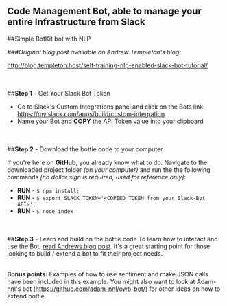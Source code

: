 ## Code Management Bot, able to manage your entire Infrastructure from Slack

##Simple BotKit bot with NLP

###*Original blog post avaliable on Andrew Templeton's blog:* 

http://blog.templeton.host/self-training-nlp-enabled-slack-bot-tutorial/


<br><br>
##**Step 1** - Get Your Slack Bot Token

- Go to Slack's Custom Integrations panel and click on the Bots link: https://my.slack.com/apps/build/custom-integration
- Name your Bot and **COPY** the API Token value into your clipboard


<br><br>
##**Step 2** - Download the bottie code to your computer

If you're here on **GitHub**, you already know what to do. Navigate to the downloaded project folder *(on your computer)* and run the the following commands *[no dollar sign is required, used for reference only]*:

- **RUN** - `$ npm install;`
- **RUN** - `$ export SLACK_TOKEN='<COPIED_TOKEN from your Slack-Bot API>';`
- **RUN** - `$ node index`


<br><br>
##**Step 3** - Learn and build on the bottie code
To learn how to interact and use the Bot, [read Andrews blog post](
http://blog.templeton.host/self-training-nlp-enabled-slack-bot-tutorial/). It's a great starting point for those looking to build / extend a bot to fit their project needs.  


<br>**Bonus points:** Examples of how to use sentiment and make JSON calls have been included in this example. You might also want to look at Adam-nnl's bot (https://github.com/adam-nnl/owb-bot/) for other ideas on how to extend bottie.
